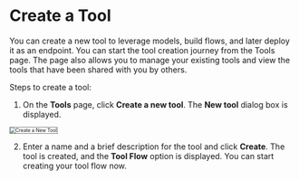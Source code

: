 # Create a Tool

You can create a new tool to leverage models, build flows, and later deploy it as an endpoint. You can start the tool creation journey from the Tools page. The page also allows you to manage your existing tools and view the tools that have been shared with you by others.

Steps to create a tool:

1. On the **Tools** page, click **Create a new tool**. The **New tool** dialog box is displayed.  
<img src="../images/agent_platform/create_a_new_tool_fill.png" alt="Create a New Tool" title="Create a New Tool" style="border: 1px solid gray; zoom:60%;">

2. Enter a name and a brief description for the tool and click **Create**. The tool is created, and the **Tool Flow** option is displayed. You can start creating your tool flow now.
